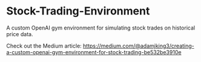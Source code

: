 # Stock-Trading-Environment
A custom OpenAI gym environment for simulating stock trades on historical price data.

Check out the Medium article: https://medium.com/@adamjking3/creating-a-custom-openai-gym-environment-for-stock-trading-be532be3910e
